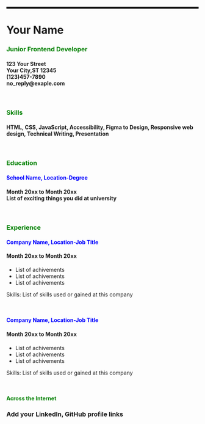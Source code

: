 <!DOCTYPE html>
<html>
<body>
  <hr style="border: 2px solid black;">
 <h1>Your Name</h1>
 <h3 style="color:green;">Junior Frontend Developer</h3>
 <h4>123 Your Street <br> Your City,ST 12345 <br> (123)457-7890 <br> no_reply@exaple.com</h4>
 <br>
 <h3 style="color:green;">Skills</h3>
 <h4>HTML, CSS, JavaScript, Accessibility, Figma to Design, Responsive web design, Technical Writing, Presentation</h4>
 <br>
 <h3 style="color:green;">Education</h3>
 <h4 style="color:blue;">School Name, Location-Degree</h4>
 <h4>Month 20xx to Month 20xx <br> List of exciting things you did at university</h4>
 <br>
 <h3 style="color:green;">Experience</h3>
 <h4 style="color:blue;">Company Name, Location-Job Title</h4>
 <h4>Month 20xx to Month 20xx</h4>
  <ul>
    <li>List of achivements</li>
    <li>List of achivements</li>
    <li>List of achivements</li>
  </ul>
  <p>Skills: List of skills used or gained at this company</p>
 <br>
 <h4 style="color:blue;">Company Name, Location-Job Title</h4>
 <h4>Month 20xx to Month 20xx</h4>
  <ul>
    <li>List of achivements</li>
    <li>List of achivements</li>
    <li>List of achivements</li>
  </ul>
  <p>Skills: List of skills used or gained at this company</p>
 <br>
 <h4 style="color:green;">Across the Internet</h4>
 <h3>Add your LinkedIn, GitHub profile links</h3>
 

